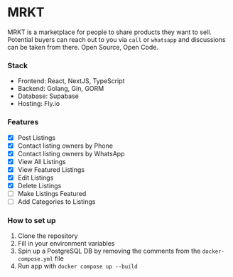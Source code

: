 # MRKT

MRKT is a marketplace for people to share products they want to sell. Potential buyers can reach out to you via `call` or `whatsapp` and discussions can be taken from there. Open Source, Open Code.

### Stack
  - Frontend: React, NextJS, TypeScript
  - Backend: Golang, Gin, GORM
  - Database: Supabase
  - Hosting: Fly.io

### Features

- [x] Post Listings
- [x] Contact listing owners by Phone
- [x] Contact listing owners by WhatsApp
- [x] View All Listings
- [x] View Featured Listings
- [x] Edit Listings
- [x] Delete Listings
- [ ] Make Listings Featured
- [ ] Add Categories to Listings

### How to set up
1. Clone the repository
2. Fill in your environment variables
3. Spin up a PostgreSQL DB by removing the comments from the `docker-compose.yml` file
4. Run app with `docker compose up --build`
